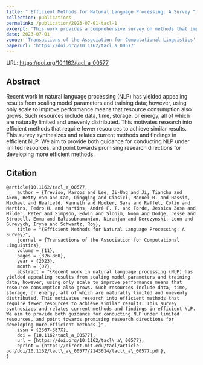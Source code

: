 ```yaml
---
title: " Efficient Methods for Natural Language Processing: A Survey "
collection: publications
permalink: /publication/2023-07-01-tacl-1
excerpt: 'This work provides a comprehensive survey on methods that improve efficiency in NLP.'
date: 2023-07-01
venue: 'Transactions of the Association for Computational Linguistics'
paperurl: 'https://doi.org/10.1162/tacl_a_00577'
---
```


URL: https://doi.org/10.1162/tacl_a_00577

Abstract
------
Recent work in natural language processing (NLP) has yielded appealing results from scaling model parameters and training data; however, using only scale to improve performance means that resource consumption also grows. Such resources include data, time, storage, or energy, all of which are naturally limited and unevenly distributed. This motivates research into efficient methods that require fewer resources to achieve similar results. This survey synthesizes and relates current methods and findings in efficient NLP. We aim to provide both guidance for conducting NLP under limited resources, and point towards promising research directions for developing more efficient methods.


Citation
------
```
@article{10.1162/tacl_a_00577,
    author = {Treviso, Marcos and Lee, Ji-Ung and Ji, Tianchu and Aken, Betty van and Cao, Qingqing and Ciosici, Manuel R. and Hassid, Michael and Heafield, Kenneth and Hooker, Sara and Raffel, Colin and Martins, Pedro H. and Martins, André F. T. and Forde, Jessica Zosa and Milder, Peter and Simpson, Edwin and Slonim, Noam and Dodge, Jesse and Strubell, Emma and Balasubramanian, Niranjan and Derczynski, Leon and Gurevych, Iryna and Schwartz, Roy},
    title = "{Efficient Methods for Natural Language Processing: A Survey}",
    journal = {Transactions of the Association for Computational Linguistics},
    volume = {11},
    pages = {826-860},
    year = {2023},
    month = {07},
    abstract = "{Recent work in natural language processing (NLP) has yielded appealing results from scaling model parameters and training data; however, using only scale to improve performance means that resource consumption also grows. Such resources include data, time, storage, or energy, all of which are naturally limited and unevenly distributed. This motivates research into efficient methods that require fewer resources to achieve similar results. This survey synthesizes and relates current methods and findings in efficient NLP. We aim to provide both guidance for conducting NLP under limited resources, and point towards promising research directions for developing more efficient methods.}",
    issn = {2307-387X},
    doi = {10.1162/tacl_a_00577},
    url = {https://doi.org/10.1162/tacl\_a\_00577},
    eprint = {https://direct.mit.edu/tacl/article-pdf/doi/10.1162/tacl\_a\_00577/2143614/tacl\_a\_00577.pdf},
}
```